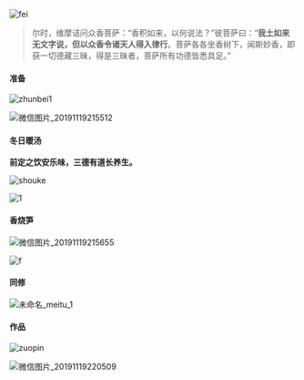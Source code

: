 ![fei](five.assets/fei.jpg)

> 尔时，维摩诘问众香菩萨：“香积如来，以何说法？”彼菩萨曰：“**我土如来无文字说，但以众香令诸天人得入律行**。菩萨各各坐香树下，闻斯妙香，即获一切德藏三昧，得是三昧者，菩萨所有功德皆悉具足。”

#### 准备

![zhunbei1](five.assets/zhunbei1-1574171543455.jpg)

![微信图片_20191119215512](five.assets/微信图片_20191119215512-1574171744489.jpg)

#### 冬日暖汤

**前定之饮安乐味，三德有道长养生。**

![shouke](five.assets/shouke.jpg)

![1](five.assets/1.jpg)

#### 香烧笋

![微信图片_20191119215655](five.assets/微信图片_20191119215655.jpg)

![f](five.assets/f-1574171755099.jpg)

#### 同修

![未命名_meitu_1](five.assets/未命名_meitu_1.jpg)

#### 作品

![zuopin](five.assets/zuopin.jpg)

![微信图片_20191119220509](five.assets/微信图片_20191119220509.jpg)